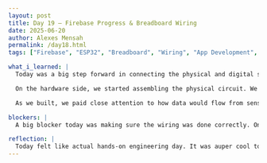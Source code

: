 ```yaml
---
layout: post
title: Day 19 – Firebase Progress & Breadboard Wiring
date: 2025-06-20
author: Alexes Mensah
permalink: /day18.html
tags: ["Firebase", "ESP32", "Breadboard", "Wiring", "App Development", "Hardware", "Real-Time Data"]

what_i_learned: |
  Today was a big step forward in connecting the physical and digital sides of our project. We continued working on Firebase and got deeper into setting up the database structure and understanding how to send and store sensor data in real time. It’s becoming clearer how Firebase can act as the bridge between the hardware and our app, especially as we start to build out the interface.

  On the hardware side, we started assembling the physical circuit. We used a breadboard and the ESP32 microcontroller to begin connecting wires for our sensors. We referenced our previous TinkerCad simulations and slowly began turning those virtual ideas into a real prototype. It was exciting but also required a lot of patience and precision.

  As we built, we paid close attention to how data would flow from sensor to ESP32, then wirelessly to Firebase, and finally into the app for visualization. Seeing that process unfold helped me better understand both hardware logic and data architecture.

blockers: |
  A big blocker today was making sure the wiring was done correctly. On the Firebase side, getting data to display cleanly in the app is still in progress. Figuring out how to structure the database took some back and forth.

reflection: |
  Today felt like actual hands-on engineering day. It was auper cool to move from digital planning into real-world building. Watching our components come to life on the breadboard helped me appreciate how important clean wiring and planning are. Even though we hit some snags, it felt good to troubleshoot as a team and slowly bring each part of our project together. I’m excited to see how it all connects once the data starts flowing cleanly into the app.
---
```

